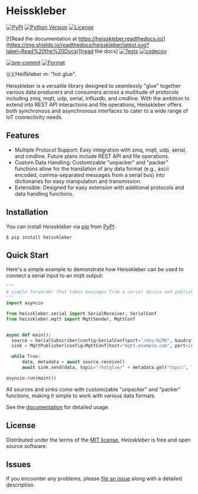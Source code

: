 # Heisskleber

[![PyPI](https://img.shields.io/pypi/v/heisskleber.svg)][pypi status]
[![Python Version](https://img.shields.io/pypi/pyversions/heisskleber)][pypi status]
[![License](https://img.shields.io/pypi/l/heisskleber)][license]

[![Read the documentation at https://heisskleber.readthedocs.io/](https://img.shields.io/readthedocs/heisskleber/latest.svg?label=Read%20the%20Docs)][read the docs]
[![Tests](https://github.com/flucto-gmbh/heisskleber/workflows/Tests/badge.svg)][tests]
[![codecov](https://codecov.io/gh/flucto-gmbh/heisskleber/graph/badge.svg?token=U5TH74MOLO)](https://codecov.io/gh/flucto-gmbh/heisskleber)

[![pre-commit](https://img.shields.io/badge/pre--commit-enabled-brightgreen?logo=pre-commit&logoColor=white)][pre-commit]
[![Format](https://img.shields.io/badge/code%20style-ruff-purple.svg)][ruff]

[pypi status]: https://pypi.org/project/heisskleber/
[read the docs]: https://heisskleber.readthedocs.io/
[tests]: https://github.com/flucto-gmbh/heisskleber/actions?workflow=Tests
[pre-commit]: https://github.com/pre-commit/pre-commit
[ruff]: https://astral.sh/ruff

🇩🇪Heißkleber _m_: "hot glue".

Heisskleber is a versatile library designed to seamlessly "glue" together various data producers and consumers across a multitude of protocols including zmq, mqtt, udp, serial, influxdb, and cmdline. With the ambition to extend into REST API interactions and file operations, Heisskleber offers both synchronous and asynchronous interfaces to cater to a wide range of IoT connectivity needs.

## Features

- Multiple Protocol Support: Easy integration with zmq, mqtt, udp, serial, and cmdline. Future plans include REST API and file operations.
- Custom Data Handling: Customizable "unpacker" and "packer" functions allow for the translation of any data format (e.g., ascii encoded, comma-separated messages from a serial bus) into dictionaries for easy manipulation and transmission.
- Extensible: Designed for easy extension with additional protocols and data handling functions.

## Installation

You can install _Heisskleber_ via [pip] from [PyPI]:

```console
$ pip install heisskleber
```

## Quick Start

Here's a simple example to demonstrate how Heisskleber can be used to connect a serial input to an mqtt output:

```python
"""
A simple forwarder that takes messages from a serial device and publishes them via MQTT.
"""
import asyncio

from heisskleber.serial import SerialReceiver, SerialConf
from heisskleber.mqtt import MqttSender, MqttConf


async def main():
  source = SerialSubscriber(config=SerialConf(port="/dev/ACM0", baudrate=9600))
  sink = MqttPublisher(config=MqttConf(host="mqtt.example.com", port=1883, user="", password=""))

  while True:
      data, metadata = await source.receive()
      await sink.send(data, topic="/hotglue/" + metadata.get("topic", "serial"))

asyncio.run(main())
```

All sources and sinks come with customizable "unpacker" and "packer" functions, making it simple to work with various data formats.

See the [documentation][read the docs] for detailed usage.

## License

Distributed under the terms of the [MIT license][license],
_Heisskleber_ is free and open source software.

## Issues

If you encounter any problems,
please [file an issue] along with a detailed description.

[pip]: https://pip.pypa.io/
[file an issue]: https://github.com/flucto-gmbh/heisskleber/issues
[pypi]: https://pypi.org/

<!-- github-only -->

[license]: https://github.com/flucto-gmbh/heisskleber/blob/main/LICENSE
[contributor guide]: https://github.com/flucto-gmbh/heisskleber/blob/main/CONTRIBUTING.md
[command-line reference]: https://heisskleber.readthedocs.io/en/latest/usage.html
